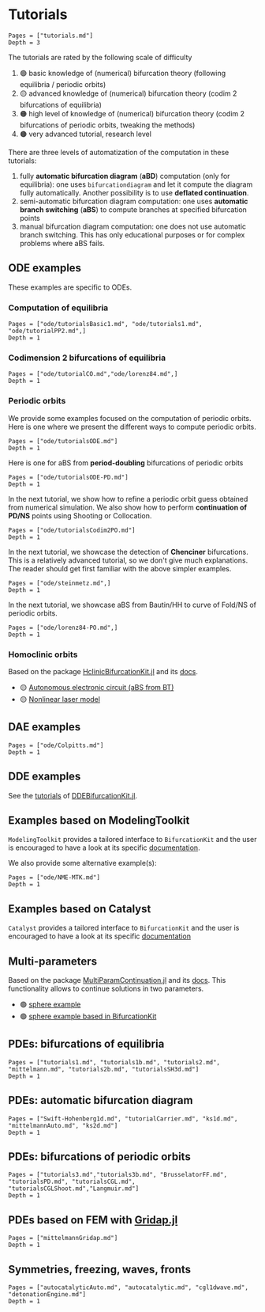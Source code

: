 # Tutorials

```@contents
Pages = ["tutorials.md"]
Depth = 3
```

The tutorials are rated by the following scale of difficulty

1. 🟢 basic knowledge of (numerical) bifurcation theory (following equilibria / periodic orbits)
2. 🟡 advanced knowledge of (numerical) bifurcation theory (codim 2 bifurcations of equilibria)
2. 🟠 high level of knowledge of (numerical) bifurcation theory (codim 2 bifurcations of periodic orbits, tweaking the methods)
2. 🟤 very advanced tutorial, research level

There are three levels of automatization of the computation in these tutorials:

1. fully **automatic bifurcation diagram** (**aBD**) computation (only for equilibria): one uses `bifurcationdiagram` and let it compute the diagram fully automatically. Another possibility is to use **deflated continuation**.
2. semi-automatic bifurcation diagram computation: one uses **automatic branch switching** (**aBS**) to compute branches at specified bifurcation points
3. manual bifurcation diagram computation: one does not use automatic branch switching. This has only educational purposes or for complex problems where aBS fails.


## ODE examples

These examples are specific to ODEs. 

### Computation of equilibria

```@contents
Pages = ["ode/tutorialsBasic1.md", "ode/tutorials1.md", "ode/tutorialPP2.md",]
Depth = 1
```

### Codimension 2 bifurcations of equilibria

```@contents
Pages = ["ode/tutorialCO.md","ode/lorenz84.md",]
Depth = 1
```

### Periodic orbits
We provide some examples focused on the computation of periodic orbits.
Here is one where we present the different ways to compute periodic orbits. 

```@contents
Pages = ["ode/tutorialsODE.md"]
Depth = 1
```

Here is one for aBS from **period-doubling** bifurcations of periodic orbits
```@contents
Pages = ["ode/tutorialsODE-PD.md"]
Depth = 1
```

In the next tutorial, we show how to refine a periodic orbit guess obtained from numerical simulation. We also show how to perform **continuation of PD/NS** points using Shooting or Collocation. 

```@contents
Pages = ["ode/tutorialsCodim2PO.md"]
Depth = 1
```

In the next tutorial, we showcase the detection of **Chenciner** bifurcations. This is a relatively advanced tutorial, so we don't give much explanations. The reader should get first familiar with the above simpler examples.

```@contents
Pages = ["ode/steinmetz.md",]
Depth = 1
```

In the next tutorial, we showcase aBS from Bautin/HH to curve of Fold/NS of periodic orbits.

```@contents
Pages = ["ode/lorenz84-PO.md",]
Depth = 1
```

### Homoclinic orbits

Based on the package [HclinicBifurcationKit.jl](https://github.com/bifurcationkit/HclinicBifurcationKit.jl) and its [docs](https://bifurcationkit.github.io/HclinicBifurcationKit.jl/dev/).

- 🟡 [Autonomous electronic circuit (aBS from BT)](https://bifurcationkit.github.io/HclinicBifurcationKit.jl/dev/tutorials/ode/tutorialsFreire/#Autonomous-electronic-circuit-(aBS-from-BT))
- 🟡 [Nonlinear laser model](https://bifurcationkit.github.io/HclinicBifurcationKit.jl/dev/tutorials/ode/OPL/#Nonlinear-laser-model)


## DAE examples

```@contents
Pages = ["ode/Colpitts.md"]
Depth = 1
```

## DDE examples

See the [tutorials](https://bifurcationkit.github.io/DDEBifurcationKit.jl/dev/tutorials/tutorials/) of [DDEBifurcationKit.jl](https://github.com/bifurcationkit/DDEBifurcationKit.jl).

## Examples based on ModelingToolkit

`ModelingToolkit` provides a tailored interface to `BifurcationKit` and the user is encouraged to have a look at its specific [documentation](https://docs.sciml.ai/ModelingToolkit/stable/tutorials/bifurcation_diagram_computation/).

We also provide some alternative example(s): 

```@contents
Pages = ["ode/NME-MTK.md"]
Depth = 1
```
## Examples based on Catalyst

`Catalyst` provides a tailored interface to `BifurcationKit` and the user is encouraged to have a look at its specific [documentation](https://docs.sciml.ai/Catalyst/stable/steady_state_functionality/bifurcation_diagrams/)

## Multi-parameters


Based on the package [MultiParamContinuation.jl](https://github.com/bifurcationkit/MultiParamContinuation.jl) and its [docs](https://bifurcationkit.github.io/MultiParamContinuation.jl/dev/). This functionality allows to continue solutions in two parameters.

- 🟢 [sphere example](https://bifurcationkit.github.io/MultiParamContinuation.jl/dev/tutorials/ode/sphere/#Sphere)
- 🟢 [sphere example based in BifurcationKit](https://bifurcationkit.github.io/MultiParamContinuation.jl/dev/tutorials/ode/sphereBK/#Sphere-based-on-BifurcationKit.jl)

## PDEs: bifurcations of equilibria
```@contents
Pages = ["tutorials1.md", "tutorials1b.md", "tutorials2.md", "mittelmann.md", "tutorials2b.md", "tutorialsSH3d.md"]
Depth = 1
```

## PDEs: automatic bifurcation diagram
```@contents
Pages = ["Swift-Hohenberg1d.md", "tutorialCarrier.md", "ks1d.md", "mittelmannAuto.md", "ks2d.md"]
Depth = 1
```

## PDEs: bifurcations of periodic orbits
```@contents
Pages = ["tutorials3.md","tutorials3b.md", "BrusselatorFF.md", "tutorialsPD.md", "tutorialsCGL.md", "tutorialsCGLShoot.md","Langmuir.md"]
Depth = 1
```

## PDEs based on FEM with [Gridap.jl](https://github.com/gridap/Gridap.jl)
```@contents
Pages = ["mittelmannGridap.md"]
Depth = 1
```

## Symmetries, freezing, waves, fronts

```@contents
Pages = ["autocatalyticAuto.md", "autocatalytic.md", "cgl1dwave.md", "detonationEngine.md"]
Depth = 1
```
